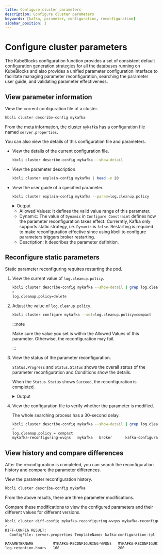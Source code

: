 ```yaml
---
title: Configure cluster parameters
description: Configure cluster parameters
keywords: [kafka, parameter, configuration, reconfiguration]
sidebar_position: 1
---
```


# Configure cluster parameters

The KubeBlocks configuration function provides a set of consistent default configuration generation strategies for all the databases running on KubeBlocks and also provides a unified parameter configuration interface to facilitate managing parameter reconfiguration, searching the parameter user guide, and validating parameter effectiveness.

## View parameter information

View the current configuration file of a cluster.

```bash
kbcli cluster describe-config mykafka  
```

From the meta information, the cluster `mykafka` has a configuration file named `server.properties`.

You can also view the details of this configuration file and parameters.

* View the details of the current configuration file.

   ```bash
   kbcli cluster describe-config mykafka --show-detail
   ```

* View the parameter description.

  ```bash
  kbcli cluster explain-config mykafka | head -n 20
  ```

* View the user guide of a specified parameter.
  
  ```bash
  kbcli cluster explain-config mykafka --param=log.cleanup.policy
  ```

  <details>

  <summary>Output</summary>

  ```bash
  template meta:
    ConfigSpec: kafka-configuration-tpl	ComponentName: broker	ClusterName: mykafka

  Configure Constraint:
    Parameter Name:     log.cleanup.policy
    Allowed Values:     "compact","delete"
    Scope:              Global
    Dynamic:            false
    Type:               string
    Description:        The default cleanup policy for segments beyond the retention window. A comma separated list of valid policies. 
  ```
  
  </details>

  * Allowed Values: It defines the valid value range of this parameter.
  * Dynamic: The value of `Dynamic` in `Configure Constraint` defines how the parameter reconfiguration takes effect. Currerntly, Kafka only supports static strategy, i.e. `Dynamic` is `false`. Restarting is required to make reconfiguration effective since using kbcli to configure parameters triggers broker restarting.
  * Description: It describes the parameter definition.

## Reconfigure static parameters

Static parameter reconfiguring requires restarting the pod.

1. View the current value of `log.cleanup.policy`.

   ```bash
   kbcli cluster describe-config mykafka --show-detail | grep log.cleanup.policy
   >
   log.cleanup.policy=delete
   ```

2. Adjust the value of `log.cleanup.policy`.

   ```bash
   kbcli cluster configure mykafka --set=log.cleanup.policy=compact
   ```

   :::note

   Make sure the value you set is within the Allowed Values of this parameter. Otherwise, the reconfiguration may fail.

   :::

3. View the status of the parameter reconfiguration.

   `Status.Progress` and `Status.Status` shows the overall status of the parameter reconfiguration and Conditions show the details.

   When the `Status.Status` shows `Succeed`, the reconfiguration is completed.

   <details>

   <summary>Output</summary>

   ```bash
   # In progress
   kbcli cluster describe-ops mykafka-reconfiguring-wvqns -n default
   >
   Spec:
     Name: mykafka-reconfiguring-wvqns	NameSpace: default	Cluster: mykafka	Type: Reconfiguring

   Command:
     kbcli cluster configure mykafka --components=broker --config-spec=kafka-configuration-tpl --config-file=server.properties --set log.cleanup.policy=compact --namespace=default

   Status:
     Start Time:         Sep 14,2023 16:28 UTC+0800
     Duration:           5s
     Status:             Running
     Progress:           0/1
                         OBJECT-KEY   STATUS   DURATION   MESSAGE
   ```

   ```bash
   # Parameter reconfiguration is completed
   kbcli cluster describe-ops mykafka-reconfiguring-wvqns -n default
   >
   Spec:
     Name: mykafka-reconfiguring-wvqns	NameSpace: default	Cluster: mykafka	Type: Reconfiguring

   Command:
     kbcli cluster configure mykafka --components=broker --config-spec=kafka-configuration-tpl --config-file=server.properties --set log.cleanup.policy=compact --namespace=default

   Status:
     Start Time:         Sep 14,2023 16:28 UTC+0800
     Completion Time:    Sep 14,2023 16:28 UTC+0800
     Duration:           25s
     Status:             Succeed
     Progress:           1/1
                         OBJECT-KEY   STATUS   DURATION   MESSAGE
   ```

   </details>

4. View the configuration file to verify whether the parameter is modified.

   The whole searching process has a 30-second delay.

   ```bash
   kbcli cluster describe-config mykafka --show-detail | grep log.cleanup.policy
   >
   log.cleanup.policy = compact
   mykafka-reconfiguring-wvqns   mykafka   broker      kafka-configuration-tpl   server.properties   Succeed   restart   1/1        Sep 14,2023 16:28 UTC+0800   {"server.properties":"{\"log.cleanup.policy\":\"compact\"}"}
   ```

## View history and compare differences

After the reconfiguration is completed, you can search the reconfiguration history and compare the parameter differences.

View the parameter reconfiguration history.

```bash
kbcli cluster describe-config mykafka                 
```

From the above results, there are three parameter modifications.

Compare these modifications to view the configured parameters and their different values for different versions.

```bash
kbcli cluster diff-config mykafka-reconfiguring-wvqns mykafka-reconfiguring-hxqfx
>
DIFF-CONFIG RESULT:
  ConfigFile: server.properties	TemplateName: kafka-configuration-tpl	ComponentName: broker	ClusterName: mykafka	UpdateType: update

PARAMETERNAME         MYKAFKA-RECONFIGURING-WVQNS   MYKAFKA-RECONFIGURING-HXQFX
log.retention.hours   168                           200
```
